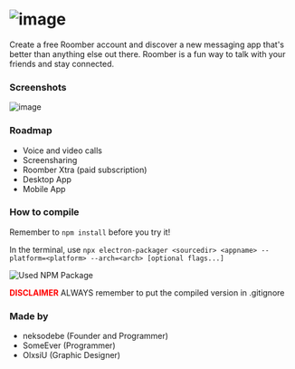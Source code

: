![image](https://media.discordapp.net/attachments/882659049399787591/910635241364947014/roomberfull2.png)
==
Create a free Roomber account and discover a new messaging app that's better than anything else out there. Roomber is a fun way to talk with your friends and stay connected.

### Screenshots

![image](https://cdn.discordapp.com/attachments/881974256949395517/914605147450134568/unknown.png)

### Roadmap

- Voice and video calls
- Screensharing
- Roomber Xtra (paid subscription)
- Desktop App
- Mobile App

### How to compile

Remember to `npm install` before you try it!


In the terminal, use
`npx electron-packager <sourcedir> <appname> --platform=<platform> --arch=<arch> [optional flags...]`

![Used NPM Package](https://www.npmjs.com/package/electron-packager)

<span style="color:red;font-weight:bold">DISCLAIMER</span>
ALWAYS remember to put the compiled version in .gitignore

### Made by

- neksodebe (Founder and Programmer)
- SomeEver (Programmer)
- OlxsiU (Graphic Designer)
